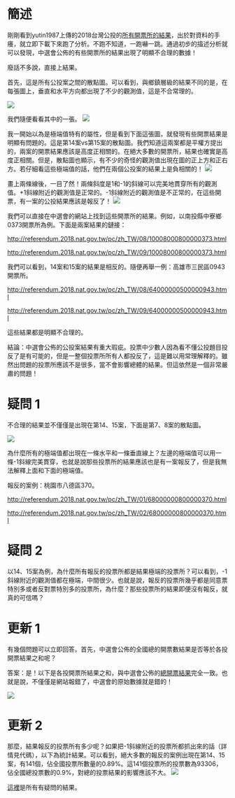 # 簡述


剛剛看到yutin1987上傳的2018台灣公投的[所有開票所的結果](https://github.com/g0v/referendum_report/tree/master/results2)，出於對資料的手癢，就立即下載下來跑了分析。不跑不知道，一跑嚇一跳。通過初步的描述分析就可以發現，中選會公佈的有些開票所的結果出現了明顯不合理的數據！

廢話不多說，直接上結果。

首先，這是所有公投案之間的散點圖。可以看到，與鄉鎮層級的結果不同的是，在每張圖上，垂直和水平方向都出現了不少的觀測值，這是不合常理的。

<img src="scatter.png">

我們隨便看看其中的一張。
<img src="scatter_1.png">

我一開始以為是極端值特有的屬性，但是看到下面這張圖，就發現有些開票結果是明顯有問題的。這是第14案vs第15案的散點圖。我們知道這兩案都是平權方提出的，兩案的開票結果應該是高度正相關的。在絕大多數的開票所，結果也確實是高度正相關。但是，散點圖也顯示，有不少的奇怪的觀測值出現在圖的正上方和正右方。若仔細看這些極端值的話，他們在兩個公投案的結果上是負相關的！
<img src="scatter_2.png">

畫上兩條線後，一目了然！兩條斜度是1和-1的斜線可以完美地貫穿所有的觀測值。+1斜線附近的觀測值是正常的。-1斜線附近的觀測值是不正常的，在這些開票，有一案的公投結果應該是報反了！
<img src="scatter_3.png">

我們可以直接在中選會的網站上找到這些開票所的結果。例如，以南投縣中寮鄉0373開票所為例。下面是兩案結果的鏈接：

http://referendum.2018.nat.gov.tw/pc/zh_TW/08/10008000800000373.html

http://referendum.2018.nat.gov.tw/pc/zh_TW/09/10008000800000373.html

我們可以看到，14案和15案的結果是相反的。隨便再舉一例：高雄市三民區0943開票所。

http://referendum.2018.nat.gov.tw/pc/zh_TW/08/64000000500000943.html

http://referendum.2018.nat.gov.tw/pc/zh_TW/09/64000000500000943.html

這些結果都是明顯不合理的。

結論：中選會公佈的公投案結果有重大瑕疵。投票中少數人因為看不懂公投題目投反了是有可能的，但是一整個投票所所有人都投反了，這是難以用常理解釋的。雖然出問題的投票所應該不是很多，當不會影響總體的結果。但這依然是一個非常嚴肅的問題！

# 疑問 1

不合理的結果並不僅僅是出現在第14、15案，下面是第7、8案的散點圖。

<img src="scatter_78.png">

為什麼所有的極端值都出現在一條水平和一條垂直線上？左邊的極端值可以用一條-1斜線完美貫穿，也就是說那些投票所的結果應該也是有一案報反了，但是我無法解釋上面和下面的極端值。

報反的案例：桃園市八德區370。

http://referendum.2018.nat.gov.tw/pc/zh_TW/01/68000000800000370.html

http://referendum.2018.nat.gov.tw/pc/zh_TW/02/68000000800000370.html

# 疑問 2

以14、15案為例，為什麼所有報反的投票所都是結果極端的投票所？可以看到，-1斜線附近的觀測值都在極端，中間很少。也就是說，報反的投票所幾乎都是同意票特別多或者反對票特別多的投票所，為什麼？那些投票所的結果即便沒有報反，就真的可信嗎？

# 更新 1

有幾個問題可以立即回答。首先，中選會公佈的全國總的開票數結果是否等於各投開票結果之和呢？

答案：是！以下是各投開票所結果之和，與中選會公佈的[總開票結果](http://referendum.2018.nat.gov.tw/pc/zh_TW/00/00000000000000000.html)完全一致。也就是說，不僅僅是網站報錯了，中選會的原始數據就是錯的！

<img src="Sum.png">

# 更新 2

那麼，結果報反的投票所有多少呢？如果把-1斜線附近的投票所都抓出來的話（詳情見代碼），以下為統計結果。可以看到，絕大多數的報反的案例出現在第14、15案，有141個，佔全國投票所數量的0.89%。這141個投票所的投票數為93306，佔全國總投票數的0.9%，對總的投票結果的影響應該不大。
<img src="dubious.png">

[這裡](dubious_cases.csv)是所有有疑問的結果。

